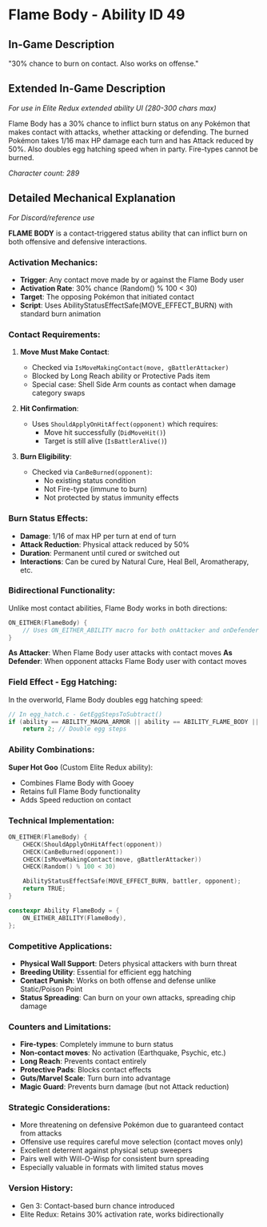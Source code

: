 # Flame Body - Ability ID 49

## In-Game Description
"30% chance to burn on contact. Also works on offense."

## Extended In-Game Description
*For use in Elite Redux extended ability UI (280-300 chars max)*

Flame Body has a 30% chance to inflict burn status on any Pokémon that makes contact with attacks, whether attacking or defending. The burned Pokémon takes 1/16 max HP damage each turn and has Attack reduced by 50%. Also doubles egg hatching speed when in party. Fire-types cannot be burned.

*Character count: 289*

## Detailed Mechanical Explanation
*For Discord/reference use*

**FLAME BODY** is a contact-triggered status ability that can inflict burn on both offensive and defensive interactions.

### Activation Mechanics:
- **Trigger**: Any contact move made by or against the Flame Body user
- **Activation Rate**: 30% chance (Random() % 100 < 30)
- **Target**: The opposing Pokémon that initiated contact
- **Script**: Uses AbilityStatusEffectSafe(MOVE_EFFECT_BURN) with standard burn animation

### Contact Requirements:
1. **Move Must Make Contact**: 
   - Checked via `IsMoveMakingContact(move, gBattlerAttacker)`
   - Blocked by Long Reach ability or Protective Pads item
   - Special case: Shell Side Arm counts as contact when damage category swaps

2. **Hit Confirmation**:
   - Uses `ShouldApplyOnHitAffect(opponent)` which requires:
     - Move hit successfully (`DidMoveHit()`)
     - Target is still alive (`IsBattlerAlive()`)

3. **Burn Eligibility**:
   - Checked via `CanBeBurned(opponent)`:
     - No existing status condition
     - Not Fire-type (immune to burn)
     - Not protected by status immunity effects

### Burn Status Effects:
- **Damage**: 1/16 of max HP per turn at end of turn
- **Attack Reduction**: Physical attack reduced by 50%
- **Duration**: Permanent until cured or switched out
- **Interactions**: Can be cured by Natural Cure, Heal Bell, Aromatherapy, etc.

### Bidirectional Functionality:
Unlike most contact abilities, Flame Body works in both directions:
```c
ON_EITHER(FlameBody) {
    // Uses ON_EITHER_ABILITY macro for both onAttacker and onDefender
}
```

**As Attacker**: When Flame Body user attacks with contact moves
**As Defender**: When opponent attacks Flame Body user with contact moves

### Field Effect - Egg Hatching:
In the overworld, Flame Body doubles egg hatching speed:
```c
// In egg_hatch.c - GetEggStepsToSubtract()
if (ability == ABILITY_MAGMA_ARMOR || ability == ABILITY_FLAME_BODY || ability == ABILITY_SUPER_HOT_GOO)
    return 2; // Double egg steps
```

### Ability Combinations:
**Super Hot Goo** (Custom Elite Redux ability):
- Combines Flame Body with Gooey
- Retains full Flame Body functionality
- Adds Speed reduction on contact

### Technical Implementation:
```c
ON_EITHER(FlameBody) {
    CHECK(ShouldApplyOnHitAffect(opponent))
    CHECK(CanBeBurned(opponent))
    CHECK(IsMoveMakingContact(move, gBattlerAttacker))
    CHECK(Random() % 100 < 30)

    AbilityStatusEffectSafe(MOVE_EFFECT_BURN, battler, opponent);
    return TRUE;
}

constexpr Ability FlameBody = {
    ON_EITHER_ABILITY(FlameBody),
};
```

### Competitive Applications:
- **Physical Wall Support**: Deters physical attackers with burn threat
- **Breeding Utility**: Essential for efficient egg hatching
- **Contact Punish**: Works on both offense and defense unlike Static/Poison Point
- **Status Spreading**: Can burn on your own attacks, spreading chip damage

### Counters and Limitations:
- **Fire-types**: Completely immune to burn status
- **Non-contact moves**: No activation (Earthquake, Psychic, etc.)
- **Long Reach**: Prevents contact entirely
- **Protective Pads**: Blocks contact effects
- **Guts/Marvel Scale**: Turn burn into advantage
- **Magic Guard**: Prevents burn damage (but not Attack reduction)

### Strategic Considerations:
- More threatening on defensive Pokémon due to guaranteed contact from attacks
- Offensive use requires careful move selection (contact moves only)
- Excellent deterrent against physical setup sweepers
- Pairs well with Will-O-Wisp for consistent burn spreading
- Especially valuable in formats with limited status moves

### Version History:
- Gen 3: Contact-based burn chance introduced
- Elite Redux: Retains 30% activation rate, works bidirectionally